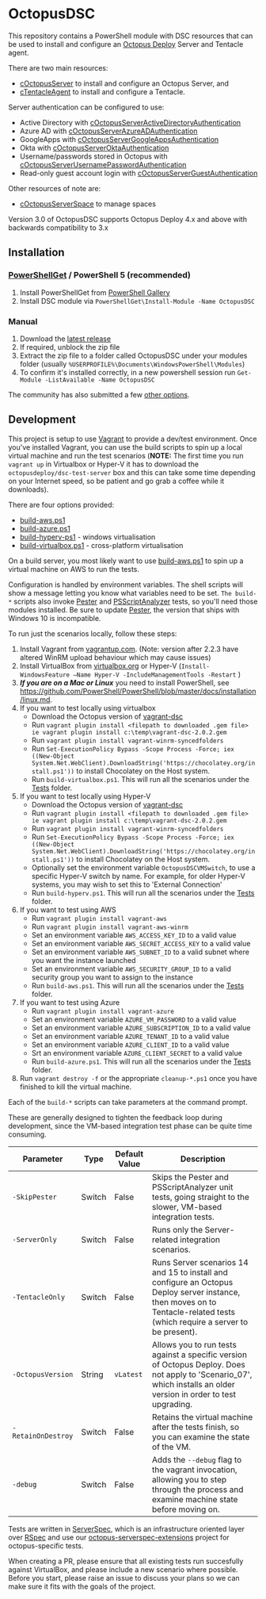 # OctopusDSC

This repository contains a PowerShell module with DSC resources that can be used to install and configure an [Octopus Deploy](http://octopus.com) Server and Tentacle agent.

There are two main resources:

* [cOctopusServer](README-cOctopusServer.md) to install and configure an Octopus Server, and
* [cTentacleAgent](README-cTentacleAgent.md) to install and configure a Tentacle.

Server authentication can be configured to use:

* Active Directory with [cOctopusServerActiveDirectoryAuthentication](README-cOctopusServerActiveDirectoryAuthentication.md)
* Azure AD with [cOctopusServerAzureADAuthentication](README-cOctopusServerAzureADAuthentication.md)
* GoogleApps with [cOctopusServerGoogleAppsAuthentication](README-cOctopusServerGoogleAppsAuthentication.md)
* Okta with [cOctopusServerOktaAuthentication](README-cOctopusServerOktaAuthentication.md)
* Username/passwords stored in Octopus with [cOctopusServerUsernamePasswordAuthentication](README-cOctopusServerUsernamePasswordAuthentication.md)
* Read-only guest account login with [cOctopusServerGuestAuthentication](README-cOctopusServerGuestAuthentication.md)

Other resources of note are:
* [cOctopusServerSpace](README-cOctopusServerSpace.md) to manage spaces

Version 3.0 of OctopusDSC supports Octopus Deploy 4.x and above with backwards compatibility to 3.x

## Installation

### [PowerShellGet](https://technet.microsoft.com/en-us/library/dn807169.aspx) / PowerShell 5 (recommended)
1. Install PowerShellGet from [PowerShell Gallery](https://www.powershellgallery.com/GettingStarted)
2. Install DSC module via `PowerShellGet\Install-Module -Name OctopusDSC`

### Manual ###
1. Download the [latest release](https://github.com/OctopusDeploy/OctopusDSC/releases)
2. If required, unblock the zip file
3. Extract the zip file to a folder called OctopusDSC under your modules folder (usually `%USERPROFILE%\Documents\WindowsPowerShell\Modules`)
4. To confirm it's installed correctly, in a new powershell session run `Get-Module -ListAvailable -Name OctopusDSC`

The community has also submitted a few [other options](https://github.com/OctopusDeploy/OctopusDSC/issues/14).

## Development

This project is setup to use [Vagrant](vagrant.io) to provide a dev/test environment. Once you've installed Vagrant, you can use the build scripts to spin up a local virtual machine and run the test scenarios (**NOTE:** The first time you run `vagrant up` in Virtualbox or Hyper-V it has to download the `octopusdeploy/dsc-test-server` box and this can take some time depending on your Internet speed, so be patient and go grab a coffee while it downloads).

There are four options provided:

 - [build-aws.ps1](build-aws.ps1)
 - [build-azure.ps1](build-azure.ps1)
 - [build-hyperv-ps1](build-hyperv-ps1) - windows virtualisation
 - [build-virtualbox.ps1](build-virtualbox.ps1) - cross-platform virtualisation

On a build server, you most likely want to use [build-aws.ps1](build-aws.ps1) to spin up a virtual machine on AWS to run the tests.

Configuration is handled by environment variables. The shell scripts will show a message letting you know what variables need to be set. `The build-*` scripts also invoke [Pester](https://github.com/Pester/Pester) and [PSScriptAnalyzer](https://github.com/PowerShell/PSScriptAnalyzer) tests, so you'll need those modules installed.  Be sure to update [Pester](https://github.com/Pester/Pester), the version that ships with Windows 10 is incompatible.

To run just the scenarios locally, follow these steps:

1. Install Vagrant from [vagrantup.com](https://vagrantup.com). (Note: version after 2.2.3 have altered WinRM upload behaviour which may cause issues)
2. Install VirtualBox from [virtualbox.org](https://virtualbox.org) or Hyper-V (`Install-WindowsFeature –Name Hyper-V -IncludeManagementTools -Restart`  )
3. _**If you are on a Mac or Linux**_ you need to install PowerShell, see https://github.com/PowerShell/PowerShell/blob/master/docs/installation/linux.md.
4. If you want to test locally using virtualbox
    - Download the Octopus version of [vagrant-dsc](https://github.com/OctopusDeploy/vagrant-dsc/releases/download/v2.0.2/vagrant-dsc-2.0.2.gem)
    - Run `vagrant plugin install <filepath to downloaded .gem file> ie vagrant plugin install c:\temp\vagrant-dsc-2.0.2.gem`
    - Run `vagrant plugin install vagrant-winrm-syncedfolders`
     - Run `Set-ExecutionPolicy Bypass -Scope Process -Force; iex ((New-Object System.Net.WebClient).DownloadString('https://chocolatey.org/install.ps1'))` to install Chocolatey on the Host system.
    - Run `build-virtualbox.ps1`. This will run all the scenarios under the [Tests](Tests) folder.
5. If you want to test locally using Hyper-V
    - Download the Octopus version of [vagrant-dsc](https://github.com/OctopusDeploy/vagrant-dsc/releases/download/v2.0.2/vagrant-dsc-2.0.2.gem)
    - Run `vagrant plugin install <filepath to downloaded .gem file> ie vagrant plugin install c:\temp\vagrant-dsc-2.0.2.gem`
    - Run `vagrant plugin install vagrant-winrm-syncedfolders`
    - Run `Set-ExecutionPolicy Bypass -Scope Process -Force; iex ((New-Object System.Net.WebClient).DownloadString('https://chocolatey.org/install.ps1'))` to install Chocolatey on the Host system.
    - Optionally set the environment variable `OctopusDSCVMSwitch`, to use a specific Hyper-V switch by name. For example, for older Hyper-V systems, you may wish to set this to 'External Connection'
    - Run `build-hyperv.ps1`. This will run all the scenarios under the [Tests](Tests) folder.
6. If you want to test using AWS
    - Run `vagrant plugin install vagrant-aws`
    - Run `vagrant plugin install vagrant-aws-winrm`
    - Set an environment variable `AWS_ACCESS_KEY_ID` to a valid value
    - Set an environment variable `AWS_SECRET_ACCESS_KEY` to a valid value
    - Set an environment variable `AWS_SUBNET_ID` to a valid subnet where you want the instance launched
    - Set an environment variable `AWS_SECURITY_GROUP_ID` to a valid security group you want to assign to the instance
    - Run `build-aws.ps1`. This will run all the scenarios under the [Tests](Tests) folder.
7. If you want to test using Azure
    - Run `vagrant plugin install vagrant-azure`
    - Set an environment variable `AZURE_VM_PASSWORD` to a valid value
    - Set an environment variable `AZURE_SUBSCRIPTION_ID` to a valid value
    - Set an environment variable `AZURE_TENANT_ID` to a valid value
    - Set an environment variable `AZURE_CLIENT_ID` to a valid value
    - Srt an environment variable `AZURE_CLIENT_SECRET` to a valid value
    - Run `build-azure.ps1`. This will run all the scenarios under the [Tests](Tests) folder.
8. Run `vagrant destroy -f` or the appropriate `cleanup-*.ps1` once you have finished to kill the virtual machine.

Each of the `build-*` scripts can take parameters at the command prompt.

These are generally designed to tighten the feedback loop during development, since the VM-based integration test phase can be quite time consuming.

| Parameter                     | Type      | Default Value    | Description |
| ----------------------------- | --------- | ---------------- | -------------------------------------------- |
| `-SkipPester`                 | Switch    | False            | Skips the Pester and PSScriptAnalyzer unit tests, going straight to the slower, VM-based integration tests.            |
| `-ServerOnly`                 | Switch    | False            | Runs only the Server-related integration scenarios. |
| `-TentacleOnly`               | Switch    | False            | Runs Server scenarios 14 and 15 to install and configure an Octopus Deploy server instance, then moves on to Tentacle-related tests (which require a server to be present). |
| `-OctopusVersion`             | String    | `vLatest`        | Allows you to run tests against a specific version of Octopus Deploy. Does not apply to 'Scenario_07', which installs an older version in order to test upgrading. |
| `-RetainOnDestroy`            | Switch    | False            | Retains the virtual machine after the tests finish, so you can examine the state of the VM. |
| `-debug`                      | Switch    | False            | Adds the `--debug` flag to the vagrant invocation, allowing you to step through the process and examine machine state before moving on. |

Tests are written in [ServerSpec](serverspec.org), which is an infrastructure oriented layer over [RSpec](rspec.info) and use our [octopus-serverspec-extensions](https://github.com/OctopusDeploy/octopus-serverspec-extensions) project for octopus-specific tests.

When creating a PR, please ensure that all existing tests run succesfully against VirtualBox, and please include a new scenario where possible. Before you start, please raise an issue to discuss your plans so we can make sure it fits with the goals of the project.
